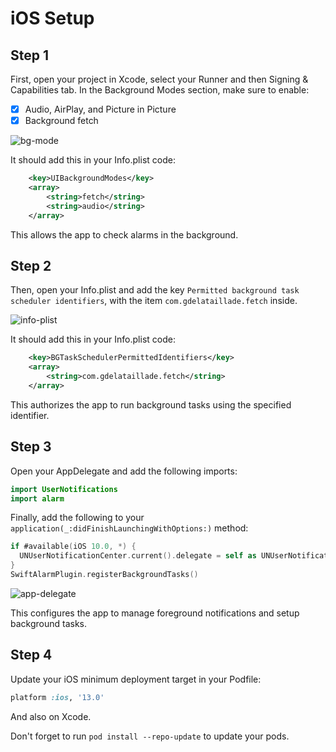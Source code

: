 # iOS Setup

## Step 1
First, open your project in Xcode, select your Runner and then Signing & Capabilities tab. In the Background Modes section, make sure to enable:
- [x] Audio, AirPlay, and Picture in Picture
- [x] Background fetch

![bg-mode](https://github.com/gdelataillade/alarm/assets/32983806/13716845-5fb0-4fef-a762-292c374840bb)

It should add this in your Info.plist code:
```XML
	<key>UIBackgroundModes</key>
	<array>
		<string>fetch</string>
		<string>audio</string>
	</array>
```

This allows the app to check alarms in the background.

## Step 2
Then, open your Info.plist and add the key `Permitted background task scheduler identifiers`, with the item `com.gdelataillade.fetch` inside.

![info-plist](https://github.com/gdelataillade/alarm/assets/32983806/caa1060e-c046-4eae-b1ea-5f3145b8fed4)


It should add this in your Info.plist code:
```XML
	<key>BGTaskSchedulerPermittedIdentifiers</key>
	<array>
		<string>com.gdelataillade.fetch</string>
	</array>
```

This authorizes the app to run background tasks using the specified identifier.

## Step 3
Open your AppDelegate and add the following imports:

```Swift
import UserNotifications
import alarm
```

Finally, add the following to your `application(_:didFinishLaunchingWithOptions:)` method:

```Swift
if #available(iOS 10.0, *) {
  UNUserNotificationCenter.current().delegate = self as UNUserNotificationCenterDelegate
}
SwiftAlarmPlugin.registerBackgroundTasks()
```

![app-delegate](https://github.com/gdelataillade/alarm/assets/32983806/fcc00495-ecf0-4db3-9964-89bbedf577a7)

This configures the app to manage foreground notifications and setup background tasks.

## Step 4

Update your iOS minimum deployment target in your Podfile:

```Ruby
platform :ios, '13.0'
```

And also on Xcode.

Don't forget to run `pod install --repo-update` to update your pods.